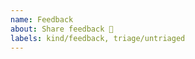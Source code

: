 ```yaml
---
name: Feedback
about: Share feedback 💖
labels: kind/feedback, triage/untriaged
---
```


<!-- Thanks for stopping on by to share feedback 💖

If you are after inspiration, folks typically submit feedback on the following topics:

- what do you like?
- what is lacking?
- what do you long for going forward?
- what could be better?
- insights about module pacing, flow or continuity

-->

